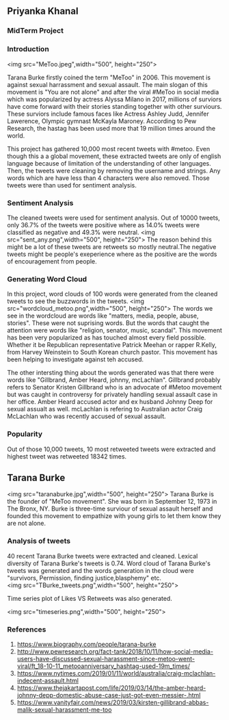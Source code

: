 ## Priyanka Khanal
### MidTerm Project
### Introduction
<img src="MeToo.jpeg",width="500", height="250">

Tarana Burke firstly coined the term "MeToo" in 2006. This movement is against sexual harrassment and sexual assault. The main slogan of this movement is "You are not alone" and after the viral #MeToo in social media which was popularized by actress Alyssa Milano in 2017, millions of surviors have come forward with their stories standing together with other surviours. These surviors include famous faces like Actress Ashley Judd, Jennifer Lawerence, Olympic gymnast McKayla Maroney. According to Pew Research, the hastag has been used more that 19 million times around the world.

This project has gathered 10,000 most recent tweets with #metoo. Even though this a a global movement, these extracted tweets are only of english language because of limitation of the understanding of other languages.  Then, the tweets were cleaning by removing the username and strings. Any words which are have less than 4 characters were also removed. Those tweets were than used for sentiment analysis.

### Sentiment Analysis
The cleaned tweets were used for sentiment analysis. Out of 10000 tweets, only 36.7% of the tweets were positive where as 14.0% tweets were classified as negative and 49.3% were neutral. 
<img src="sent_any.png",width="500", height="250">
The reason behind this might be a lot of these tweets are retweets so mostly neutral.The negative tweets might be people's exeperience where as the positive are the words of encouragement from people. 

### Generating Word Cloud
In this project, word clouds of 100 words were generated from the cleaned tweets to see the buzzwords in the tweets. 
<img src="wordcloud_metoo.png",width="500", height="250">
The words we see in the wordcloud are words like "matters, media, people, abuse, stories". These were not suprising words. But the words that caught the attention were words like "religion, senator, music, scandal". This movement has been very popularized as has touched almost every field possible. Whether it be Republican representative Patrick Meehan or rapper R.Kelly, from Harvey Weinstein to South Korean church pastor. This movement has been helping to investigate against teh accused. 

The other intersting thing about the words generated was that there were words like "Gillbrand, Amber Heard, johnny, mcLachlan". Gillbrand probably refers to Senator Kristen Gillbrand who is an advocate of #Metoo movement but was caught in controversy for privately handling sexual assault case in her office. Amber Heard accused actor and ex husband Johnny Deep for sexual assualt as well. mcLachlan is refering to Australian actor Craig McLachlan who was recently accused of sexual assault.

### Popularity
Out of those 10,000 tweets, 10 most retweeted tweets were extracted and highest tweet was retweeted 18342 times. 

## Tarana Burke
<img src="taranaburke.jpg",width="500", height="250">
Tarana Burke is the founder of "MeToo movement". She was born in September 12, 1973 in The Bronx, NY. Burke is three-time surviour of sexual assault herself and founded this movement to empathize with young girls to let them know they are not alone. 

### Analysis of tweets
40 recent Tarana Burke tweets were extracted and cleaned. Lexical diversity of Tarana Burke's tweets is 0.74. Word cloud of Tarana Burke's tweets was generated and the words generation in the cloud were "survivors, Permission, finding justice,blasphemy" etc. 
<br>
<img src="TBurke_tweets.png",width="500", height="250">

Time series plot of Likes VS Retweets was also generated. 

<img src="timeseries.png",width="500", height="250">


### References
1. https://www.biography.com/people/tarana-burke
2. http://www.pewresearch.org/fact-tank/2018/10/11/how-social-media-users-have-discussed-sexual-harassment-since-metoo-went-viral/ft_18-10-11_metooanniversary_hashtag-used-19m_times/
3. https://www.nytimes.com/2019/01/11/world/australia/craig-mclachlan-indecent-assault.html
4. https://www.thejakartapost.com/life/2019/03/14/the-amber-heard-johnny-depp-domestic-abuse-case-just-got-even-messier-.html
5. https://www.vanityfair.com/news/2019/03/kirsten-gillibrand-abbas-malik-sexual-harassment-me-too

